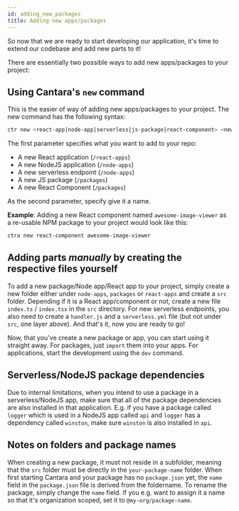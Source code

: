 ```yaml
---
id: adding_new_packages
title: Adding new apps/packages
---
```


So now that we are ready to start developing our application, it's time to extend our codebase and add new parts to it!

There are essentially two possible ways to add new apps/packages to your project:

## Using Cantara's `new` command

This is the easier of way of adding new apps/packages to your project. The new command has the following syntax:

```bash
ctr new <react-app|node-app|serverless|js-package|react-component> <new-name>
```

The first parameter specifies what you want to add to your repo:

- A new React application (`/react-apps`)
- A new NodeJS application (`/node-apps`)
- A new serverless endpoint (`/node-apps`)
- A new JS package (`/packages`)
- A new React Component (`/packages`)

As the second parameter, specify give it a name.

**Example**: Adding a new React component named `awesome-image-viewer` as a re-usable NPM package to your project would look like this:

```bash
ctra new react-component awesome-image-viewer
```

## Adding parts _manually_ by creating the respective files yourself

To add a new package/Node app/React app to your project, simply create a new folder either under `node-apps`, `packages` or `react-apps` and create a `src` folder. Depending if it is a React app/component or not, create a new file `index.ts` / `index.tsx` in the `src` directory. For new serverless endpoints, you also need to create a `handler.js` and a `serverless.yml` file (but not under `src`, one layer above). And that's it, now you are ready to go!

Now, that you've create a new package or app, you can start using it straight away.
For packages, just `import` them into your apps.
For applications, start the development using the `dev` command.

## Serverless/NodeJS package dependencies

Due to internal limitations, when you intend to use a package in a serverless/NodeJS app, make sure that all of the package dependencies are also installed in that application. E.g. if you have a package called `logger` which is used in a NodeJS app called `api` and `logger` has a dependency called `winston`, make sure `winston` is also installed in `api`.

## Notes on folders and package names

When creating a new package, it must not reside in a subfolder, meaning that the `src` folder must be directly in the `your-package-name` folder. When first starting Cantara and your package has no `package.json` yet, the `name` field in the `package.json` file is derived from the foldername. To rename the package, simply change the `name` field. If you e.g. want to assign it a name so that it's organization scoped, set it to `@my-org/package-name`.

